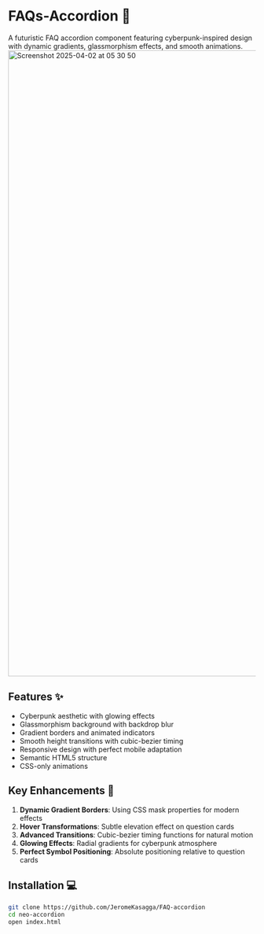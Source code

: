 # FAQs-Accordion 🌌

A futuristic FAQ accordion component featuring cyberpunk-inspired design with dynamic gradients, glassmorphism effects, and smooth animations.
<img width="1274" alt="Screenshot 2025-04-02 at 05 30 50" src="https://github.com/user-attachments/assets/be21b2c8-fea6-4601-a12a-4eeed2deb271" />



## Features ✨
- Cyberpunk aesthetic with glowing effects
- Glassmorphism background with backdrop blur
- Gradient borders and animated indicators
- Smooth height transitions with cubic-bezier timing
- Responsive design with perfect mobile adaptation
- Semantic HTML5 structure
- CSS-only animations

## Key Enhancements 🚀
1. **Dynamic Gradient Borders**: Using CSS mask properties for modern effects
2. **Hover Transformations**: Subtle elevation effect on question cards
3. **Advanced Transitions**: Cubic-bezier timing functions for natural motion
4. **Glowing Effects**: Radial gradients for cyberpunk atmosphere
5. **Perfect Symbol Positioning**: Absolute positioning relative to question cards

## Installation 💻
```bash
git clone https://github.com/JeromeKasagga/FAQ-accordion
cd neo-accordion
open index.html
